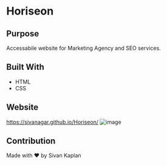 # Horiseon

## Purpose
Accessabile website for Marketing Agency and SEO services.

## Built With
* HTML
* CSS

## Website
https://sivanagar.github.io/Horiseon/
![image](https://user-images.githubusercontent.com/70772763/128805242-0ca20402-c077-4a3b-b1ff-f5849100de20.png)





## Contribution
Made with ❤️ by Sivan Kaplan
